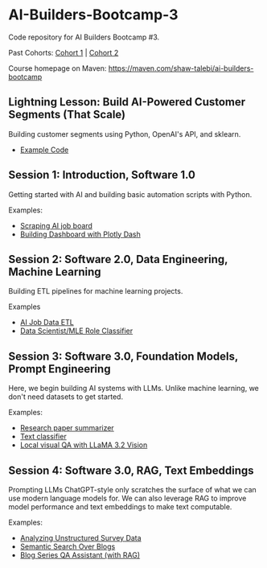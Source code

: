 # AI-Builders-Bootcamp-3
Code repository for AI Builders Bootcamp #3.

Past Cohorts: [Cohort 1](https://github.com/ShawhinT/AI-Builders-Bootcamp-1) | [Cohort 2](https://github.com/ShawhinT/AI-Builders-Bootcamp-2)

Course homepage on Maven: https://maven.com/shaw-talebi/ai-builders-bootcamp

## Lightning Lesson: Build AI-Powered Customer Segments (That Scale)
Building customer segments using Python, OpenAI's API, and sklearn.

- [Example Code](https://github.com/ShawhinT/AI-Builders-Bootcamp-3/blob/main/lightning-lesson/customer_segmentation_example.ipynb)

## Session 1: Introduction, Software 1.0
Getting started with AI and building basic automation scripts with Python. 

Examples:
- [Scraping AI job board](https://github.com/ShawhinT/AI-Builders-Bootcamp-3/blob/main/session-1/example_1-scrape_job_board.ipynb)
- [Building Dashboard with Plotly Dash](https://github.com/ShawhinT/AI-Builders-Bootcamp-3/blob/main/session-1/example_2-ai_job_dashboard.ipynb)

## Session 2: Software 2.0, Data Engineering, Machine Learning
Building ETL pipelines for machine learning projects.

Examples
- [AI Job Data ETL](https://github.com/ShawhinT/AI-Builders-Bootcamp-3/blob/main/session-2/example_1-ai_job_etl.ipynb)
- [Data Scientist/MLE Role Classifier](https://github.com/ShawhinT/AI-Builders-Bootcamp-3/blob/main/session-2/example_2-train_job_classifier.ipynb)

## Session 3: Software 3.0, Foundation Models, Prompt Engineering
Here, we begin building AI systems with LLMs. Unlike machine learning, we don't need datasets to get started.

Examples:
- [Research paper summarizer](https://github.com/ShawhinT/AI-Builders-Bootcamp-3/blob/main/session-3/example_1-paper_summarizer.ipynb)
- [Text classifier](https://github.com/ShawhinT/AI-Builders-Bootcamp-3/blob/main/session-3/example_2-text-classifier.ipynb)
- [Local visual QA with LLaMA 3.2 Vision](https://github.com/ShawhinT/AI-Builders-Bootcamp-3/blob/main/session-3/example_3-local_visual_QA.ipynb)

## Session 4: Software 3.0, RAG, Text Embeddings
Prompting LLMs ChatGPT-style only scratches the surface of what we can use modern language models for. We can also leverage RAG to improve model performance and text embeddings to make text computable.

Examples:
- [Analyzing Unstructured Survey Data](https://github.com/ShawhinT/AI-Builders-Bootcamp-3/blob/main/session-4/example_1-unstructured_survey_analysis.ipynb)
- [Semantic Search Over Blogs](https://github.com/ShawhinT/AI-Builders-Bootcamp-3/blob/main/session-4/example_2-blog_semantic_search.ipynb)
- [Blog Series QA Assistant (with RAG)](https://github.com/ShawhinT/AI-Builders-Bootcamp-3/blob/main/session-4/example_3-blog_QA_RAG.ipynb)
